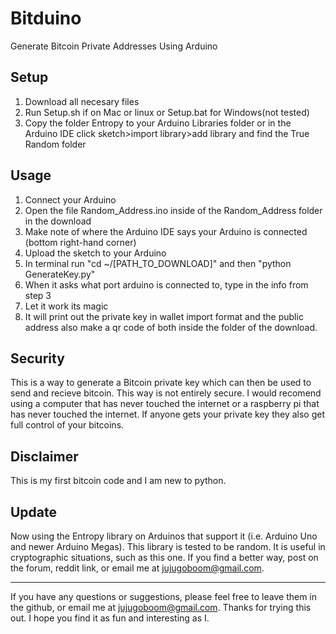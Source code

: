 Bitduino
========

Generate Bitcoin Private Addresses Using Arduino

Setup
-----
1) Download all necesary files
2) Run Setup.sh if on Mac or linux or Setup.bat for Windows(not tested)
3) Copy the folder Entropy to your Arduino Libraries folder or in the Arduino IDE click sketch>import library>add library and find the True Random folder

Usage
-----
1) Connect your Arduino
2) Open the file Random_Address.ino inside of the Random_Address folder in the download
3) Make note of where the Arduino IDE says your Arduino is connected (bottom right-hand corner)
4) Upload the sketch to your Arduino
5) In terminal run "cd ~/[PATH_TO_DOWNLOAD]" and then  "python GenerateKey.py"
6) When it asks what port arduino is connected to, type in the info from step 3
7) Let it work its magic
8) It will print out the private key in wallet import format and the public address also make a qr code of both inside the folder of the download.

Security
--------
This is a way to generate a Bitcoin private key which can then be used to send and recieve bitcoin. This way is not entirely secure. I would recomend using a computer that has never touched the internet or a raspberry pi that has never touched the internet. If anyone gets your private key they also get full control of your bitcoins. 

Disclaimer
----------
This is my first bitcoin code and I am new to python.

Update
------
Now using the Entropy library on Arduinos that support it (i.e. Arduino Uno and newer Arduino Megas). This library is tested to be random. It is useful in cryptographic situations, such as this one. If you find a better way, post on the forum, reddit link, or email me at jujugoboom@gmail.com. 
 
-------------------------------------------------------------------------------------------------------------------

If you have any questions or suggestions, please feel free to leave them in the github, or email me at jujugoboom@gmail.com. Thanks for trying this out. I hope you find it as fun and interesting as I.
